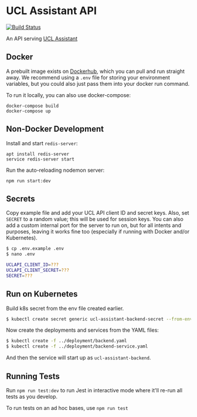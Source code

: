 # UCL Assistant API

[![Build Status](https://travis-ci.org/uclapi/ucl-assistant-api.svg?branch=master)](https://travis-ci.org/uclapi/ucl-assistant-api)

An API serving [UCL Assistant](https://github.com/uclapi/ucl-assistant-app)

## Docker

A prebuilt image exists on
[Dockerhub](https://hub.docker.com/r/mbellgb/ucl-assistant-server/), which you
can pull and run straight away. We recommend using a `.env` file for storing
your environment variables, but you could also just pass them into your docker
run command.

To run it locally, you can also use docker-compose:

    docker-compose build
    docker-compose up

## Non-Docker Development

Install and start `redis-server`:

    apt install redis-server
    service redis-server start

Run the auto-reloading nodemon server:

    npm run start:dev


## Secrets

Copy example file and add your UCL API client ID and secret keys. Also, set
`SECRET` to a random value; this will be used for session keys. You can also add
a custom internal port for the server to run on, but for all intents and
purposes, leaving it works fine too (especially if running with Docker and/or
Kubernetes).

```bash
$ cp .env.example .env
$ nano .env

UCLAPI_CLIENT_ID=???
UCLAPI_CLIENT_SECRET=???
SECRET=???
```

## Run on Kubernetes

Build k8s secret from the env file created earlier.

```bash
$ kubectl create secret generic ucl-assistant-backend-secret --from-env-file='.env'
```

Now create the deployments and services from the YAML files:

```bash
$ kubectl create -f ../deployment/backend.yaml
$ kubectl create -f ../deployment/backend-service.yaml
```

And then the service will start up as `ucl-assistant-backend`.

## Running Tests

Run `npm run test:dev` to run Jest in interactive mode where it'll re-run all tests as you develop.

To run tests on an ad hoc bases, use `npm run test`
